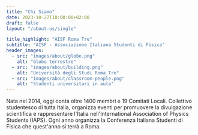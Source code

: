 ```yaml
---
title: "Chi Siamo"
date: 2023-10-27T10:00:00+02:00
draft: false
layout: "/about-us/single"

title_highlight: "AISF Roma Tre"
subtitle: "AISF - Associazione Italiana Studenti di Fisica"
header_images:
  - src: "images/about/globe.png"
    alt: "Globo terrestre"
  - src: "images/about/building.png"
    alt: "Università degli Studi Roma Tre"
  - src: "images/about/classroom-people.png"
    alt: "Studenti universitari in aula"
---
```


Nata nel 2014, oggi conta oltre 1400 membri e 19 Comitati Locali.
Collettivo studentesco di tutta Italia, organizza eventi per promuovere la divulgazione scientifica e rappresentare l'Italia nell'International Association of Physics Students (IAPS). Ogni anno organizza la Conferenza Italiana Studenti di Fisica che quest'anno si terrà a Roma.
